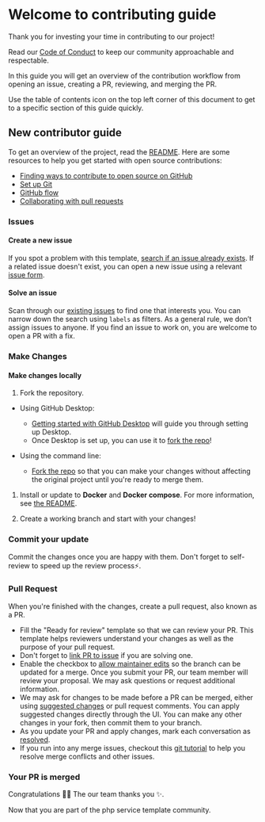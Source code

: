 # Welcome to contributing guide <!-- omit in toc -->

Thank you for investing your time in contributing to our project!

Read our
[Code of Conduct](https://www.contributor-covenant.org/version/2/0/code_of_conduct/)
to keep our community approachable and respectable.

In this guide you will
get an overview of the contribution
workflow from opening an issue, creating a PR, reviewing, and merging the PR.

Use the table of contents icon on the top left corner
of this document to get to a specific section of this guide quickly.

## New contributor guide

To get an overview of the project,
read the [README](README.md). Here are some resources
to help you get started with open source contributions:

- [Finding ways to contribute to open source on GitHub](https://docs.github.com/en/get-started/exploring-projects-on-github/finding-ways-to-contribute-to-open-source-on-github)
- [Set up Git](https://docs.github.com/en/get-started/quickstart/set-up-git)
- [GitHub flow](https://docs.github.com/en/get-started/quickstart/github-flow)
- [Collaborating with pull requests](https://docs.github.com/en/github/collaborating-with-pull-requests)

### Issues

#### Create a new issue

If you spot a problem with this template,
[search if an issue already exists](https://docs.github.com/en/github/searching-for-information-on-github/searching-on-github/searching-issues-and-pull-requests#search-by-the-title-body-or-comments).
If a related issue doesn't exist, you can open a new issue using a relevant [issue form](https://github.com/VilnaCRM-Org/infrastructure-template/issues/new).

#### Solve an issue

Scan through our [existing issues](https://github.com/VilnaCRM-Org/infrastructure-template/issues)
to find one that interests you. You can narrow down the search using `labels` as filters.
As a general rule, we don’t assign issues to anyone.
If you find an issue to work on, you are welcome to open a PR with a fix.

### Make Changes

#### Make changes locally

1. Fork the repository.

- Using GitHub Desktop:
    - [Getting started with GitHub Desktop](https://docs.github.com/en/desktop/installing-and-configuring-github-desktop/getting-started-with-github-desktop)
      will guide you through setting up Desktop.
    - Once Desktop is set up, you can use
      it to [fork the repo](https://docs.github.com/en/desktop/contributing-and-collaborating-using-github-desktop/cloning-and-forking-repositories-from-github-desktop)!

- Using the command line:
    - [Fork the repo](https://docs.github.com/en/github/getting-started-with-github/fork-a-repo#fork-an-example-repository)
      so that you can make your changes without affecting the original project until
      you're ready to merge them.

1. Install or update to **Docker** and **Docker compose**. For more information, see [the README](README.md).

2. Create a working branch and start with your changes!

### Commit your update

Commit the changes once you are happy with them.
Don't forget to self-review to speed up the review process:zap:.

### Pull Request

When you're finished with the changes, create a pull request, also known as a PR.

- Fill the "Ready for review" template so that we can
  review your PR. This template helps reviewers understand your changes as well
  as the purpose of your pull request.
- Don't forget to [link PR to issue](https://docs.github.com/en/issues/tracking-your-work-with-issues/linking-a-pull-request-to-an-issue)
  if you are solving one.
- Enable the checkbox to [allow maintainer edits](https://docs.github.com/en/github/collaborating-with-issues-and-pull-requests/allowing-changes-to-a-pull-request-branch-created-from-a-fork)
  so the branch can be updated for a merge. Once you submit your PR, our team member
  will review your proposal. We may ask questions or request additional information.
- We may ask for changes to be made before a PR can be merged, either using
  [suggested changes](https://docs.github.com/en/github/collaborating-with-issues-and-pull-requests/incorporating-feedback-in-your-pull-request)
  or pull request comments. You can apply suggested changes directly through the UI.
  You can make any other changes in your fork, then commit them to your branch.
- As you update your PR and apply changes, mark each conversation as
  [resolved](https://docs.github.com/en/github/collaborating-with-issues-and-pull-requests/commenting-on-a-pull-request#resolving-conversations).
- If you run into any merge issues, checkout this
  [git tutorial](https://github.com/skills/resolve-merge-conflicts) to help you
  resolve merge conflicts and other issues.

### Your PR is merged

Congratulations :tada::tada: The our team thanks you :sparkles:.

Now that you are part of the php service template community.
